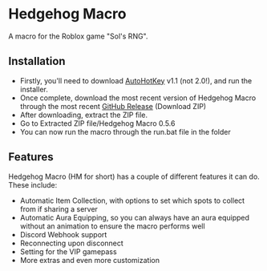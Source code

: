 # Hedgehog Macro
 A macro for the Roblox game "Sol's RNG".

 ## Installation
 - Firstly, you'll need to download [AutoHotKey](https://www.autohotkey.com/) v1.1 (not 2.0!), and run the installer.
 - Once complete, download the most recent version of Hedgehog Macro through the most recent [GitHub Release](https://github.com/boxaccelerator/HedgehogMacro/releases/latest) (Download ZIP)
 - After downloading, extract the ZIP file.
 - Go to Extracted ZIP file/Hedgehog Macro 0.5.6
 - You can now run the macro through the run.bat file in the folder

## Features
Hedgehog Macro (HM for short) has a couple of different features it can do. These include:
 - Automatic Item Collection, with options to set which spots to collect from if sharing a server
 - Automatic Aura Equipping, so you can always have an aura equipped without an animation to ensure the macro performs well
 - Discord Webhook support
 - Reconnecting upon disconnect
 - Setting for the VIP gamepass
 - More extras and even more customization
